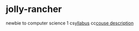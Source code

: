 # jolly-rancher
newbie to computer science 1
cs[yllabus](https://github.com/jaramvic002/Starting-Class/blob/master/syllabus.md)
cc[couse description](https://github.com/jaramvic002/Starting-Class/blob/master/course-descriptions/IB-DP-CompSci.md)

